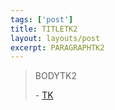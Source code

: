 ```yaml
---
tags: ['post']
title: TITLETK2
layout: layouts/post
excerpt: PARAGRAPHTK2
---
```


<blockquote>
  <p>BODYTK2</p>
  <footer>
  - <a href="">TK</a>
  </footer>
</blockquote>
